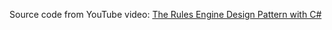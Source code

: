 Source code from YouTube video:  [The Rules Engine Design Pattern with C#](https://www.youtube.com/watch?v=HEPPZFeZ31w&t=18s)
